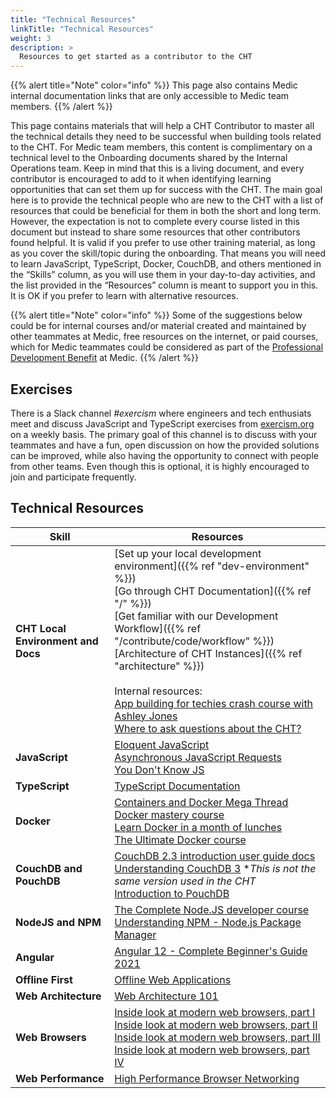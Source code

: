 ```yaml
---
title: "Technical Resources"
linkTitle: "Technical Resources"
weight: 3
description: >
  Resources to get started as a contributor to the CHT
---
```


{{% alert title="Note" color="info" %}}
This page also contains Medic internal documentation links that are only accessible to Medic team members.
{{% /alert %}}

This page contains materials that will help a CHT Contributor to master all the technical details they need to be successful when building tools related to the CHT. For Medic team members, this content is complimentary on a technical level to the Onboarding documents shared by the Internal Operations team. 
Keep in mind that this is a living document, and every contributor is encouraged to add to it when identifying learning opportunities that can set them up for success with the CHT. The main goal here is to provide the technical people who are new to the CHT with a list of resources that could be beneficial for them in both the short and long term. However, the expectation is not to complete every course listed in this document but instead to share some resources that other contributors found helpful. It is valid if you prefer to use other training material, as long as you cover the skill/topic during the onboarding. That means you will need to learn JavaScript, TypeScript, Docker, CouchDB, and others mentioned in the “Skills” column, as you will use them in your day-to-day activities, and the list provided in the “Resources” column is meant to support you in this. It is OK if you prefer to learn with alternative resources. 

{{% alert title="Note" color="info" %}}
Some of the suggestions below could be for internal courses and/or material created and maintained by other teammates at Medic, free resources on the internet, or paid courses, which for Medic teammates could be considered as part of the [Professional Development Benefit](https://www.notion.so/Professional-Development-f5fc299ecf984dacbd65100af100ed14) at Medic.
{{% /alert %}}

## Exercises
There is a Slack channel *#exercism* where engineers and tech enthusiats meet and discuss JavaScript and TypeScript exercises from [exercism.org](https://exercism.org/) on a weekly basis. The primary goal of this channel is to discuss with your teammates and have a fun, open discussion on how the provided solutions can be improved, while also having the opportunity to connect with people from other teams. Even though this is optional, it is highly encouraged to join and participate frequently.

## Technical Resources

| Skill | Resources |
| ----------------| ----------- |
| **CHT Local Environment and Docs** | [Set up your local development environment]({{% ref "dev-environment" %}}) <br> [Go through CHT Documentation]({{% ref "/" %}}) <br> [Get familiar with our Development Workflow]({{% ref "/contribute/code/workflow" %}}) <br>[Architecture of CHT Instances]({{% ref "architecture" %}}) <br> <br> Internal resources: <br> [App building for techies crash course with Ashley Jones](https://drive.google.com/drive/folders/1PTe8RH59TPBNYKoKzlZ_ZwMlQedKRGlx) <br>  [Where to ask questions about the CHT?](https://www.notion.so/medicmobile/CHT-Forum-Internal-Guide-c2d1988a116244b6b17b3aea284ff8ee) |
| **JavaScript** | [Eloquent JavaScript](https://eloquentjavascript.net/) <br> [Asynchronous JavaScript Requests](https://www.udacity.com/course/asynchronous-javascript-requests--ud109) <br> [You Don't Know JS](https://github.com/getify/You-Dont-Know-JS) |
| **TypeScript** | [TypeScript Documentation](https://www.typescriptlang.org/docs/) |
| **Docker** | [Containers and Docker Mega Thread](https://twitter.com/iximiuz/status/1423984739514454033?s=21) <br> [Docker mastery course](https://www.udemy.com/course/docker-mastery/) <br> [Learn Docker in a month of lunches](https://diamol.net/) <br> [The Ultimate Docker course](https://codewithmosh.com/p/the-ultimate-docker-course) |
| **CouchDB and PouchDB** | [CouchDB 2.3 introduction user guide docs](https://docs.couchdb.org/en/stable/intro/index.html) <br> [Understanding CouchDB 3](https://www.udemy.com/course/understanding-couchdb/) *_This is not the same version used in the CHT_ <br> [Introduction to PouchDB](https://pouchdb.com/guides/) |
| **NodeJS and NPM** | [The Complete Node.JS developer course](https://www.udemy.com/course/the-complete-nodejs-developer-course-2/) <br> [Understanding NPM - Node.js Package Manager](https://www.udemy.com/course/understanding-npm/)|
| **Angular** | [Angular 12 - Complete Beginner's Guide 2021](https://www.udemy.com/course/learning-angular/)|
| **Offline First** | [Offline Web Applications](https://www.youtube.com/playlist?list=PLAwxTw4SYaPmTSxtOWyJVKTUaNBGze2ed) |
| **Web Architecture** | [Web Architecture 101](https://medium.com/storyblocks-engineering/web-architecture-101-a3224e126947) |
| **Web Browsers** | [Inside look at modern web browsers, part I](https://developer.chrome.com/blog/inside-browser-part1/) <br> [Inside look at modern web browsers, part II](https://developer.chrome.com/blog/inside-browser-part2/) <br> [Inside look at modern web browsers, part III](https://developer.chrome.com/blog/inside-browser-part3/) <br> [Inside look at modern web browsers, part IV](https://developer.chrome.com/blog/inside-browser-part4/)|
| **Web Performance** | [High Performance Browser Networking](https://hpbn.co/)|
